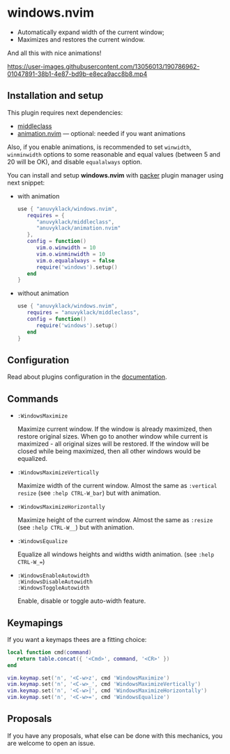 # windows.nvim

- Automatically expand width of the current window;
- Maximizes and restores the current window.

And all this with nice animations!

https://user-images.githubusercontent.com/13056013/190786962-01047891-38b1-4e87-bd9b-e8eca9acc8b8.mp4

## Installation and setup

This plugin requires next dependencies:

- [middleclass](https://github.com/anuvyklack/middleclass)  
- [animation.nvim](https://github.com/anuvyklack/animation.nvim) — optional:
  needed if you want animations

Also, if you enable animations, is recommended to set `winwidth`, `winminwidth`
options to some reasonable and equal values (between 5 and 20 will be OK), and
disable `equalalways` option.

You can install and setup **windows.nvim** with [packer](https://github.com/wbthomason/packer.nvim)
plugin manager using next snippet:

- with animation
  ```lua
  use { "anuvyklack/windows.nvim",
     requires = {
        "anuvyklack/middleclass",
        "anuvyklack/animation.nvim"
     },
     config = function()
        vim.o.winwidth = 10
        vim.o.winminwidth = 10
        vim.o.equalalways = false
        require('windows').setup()
     end
  }
  ```

- without animation
  ```lua
  use { "anuvyklack/windows.nvim",
     requires = "anuvyklack/middleclass",
     config = function()
        require('windows').setup()
     end
  }
  ```

## Configuration

Read about plugins configuration in the [documentation](https://github.com/anuvyklack/windows.nvim/blob/main/doc/windows.txt).

## Commands

- `:WindowsMaximize`

  Maximize current window. If the window is already maximized, then restore
  original sizes.  When go to another window while current is maximized - all
  original sizes will be restored.  If the window will be closed while being
  maximized, then all other windows would be equalized.

- `:WindowsMaximizeVertically`

  Maximize width of the current window. Almost the same as `:vertical resize`
  (see `:help CTRL-W_bar`) but with animation.

- `:WindowsMaximizeHorizontally`

  Maximize height of the current window. Almost the same as `:resize`
  (see `:help CTRL-W__`) but with animation.

- `:WindowsEqualize`

  Equalize all windows heights and widths width animation.
  (see `:help CTRL-W_=`)

- `:WindowsEnableAutowidth`  
  `:WindowsDisableAutowidth`  
  `:WindowsToggleAutowidth`

  Enable, disable or toggle auto-width feature.

## Keymapings

If you want a keymaps thees are a fitting choice:

```lua
local function cmd(command)
   return table.concat({ '<Cmd>', command, '<CR>' })
end

vim.keymap.set('n', '<C-w>z', cmd 'WindowsMaximize')
vim.keymap.set('n', '<C-w>_', cmd 'WindowsMaximizeVertically')
vim.keymap.set('n', '<C-w>|', cmd 'WindowsMaximizeHorizontally')
vim.keymap.set('n', '<C-w>=', cmd 'WindowsEqualize')
```

## Proposals

If you have any proposals, what else can be done with this mechanics, you are
welcome to open an issue.
